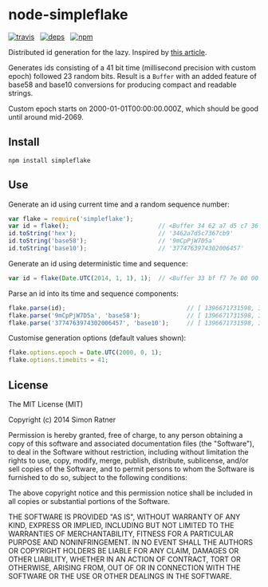 node-simpleflake
================

[![travis](http://img.shields.io/travis/simonratner/node-simpleflake.svg)](https://travis-ci.org/simonratner/node-simpleflake) &nbsp;
[![deps](http://david-dm.org/simonratner/node-simpleflake.svg)](https://david-dm.org/simonratner/node-simpleflake) &nbsp;
[![npm](http://img.shields.io/npm/v/simpleflake.svg)](https://www.npmjs.org/package/simpleflake)

Distributed id generation for the lazy. Inspired by [this article](http://engineering.custommade.com/simpleflake-distributed-id-generation-for-the-lazy/).

Generates ids consisting of a 41 bit time (millisecond precision with custom
epoch) followed 23 random bits. Result is a `Buffer` with an added feature
of base58 and base10 conversions for producing compact and readable strings.

Custom epoch starts on 2000-01-01T00:00:00.000Z, which should be good until
around mid-2069.

Install
-------
```
npm install simpleflake
```

Use
---
Generate an id using current time and a random sequence number:
```javascript
var flake = require('simpleflake');
var id = flake();                         // <Buffer 34 62 a7 d5 c7 36 7c b9>
id.toString('hex');                       // '3462a7d5c7367cb9'
id.toString('base58');                    // '9mCpPjW7D5a'
id.toString('base10');                    // '3774763974302006457'
```

Generate an id using deterministic time and sequence:
```javascript
var id = flake(Date.UTC(2014, 1, 1), 1);  // <Buffer 33 bf f7 7e 00 00 00 01>
```

Parse an id into its time and sequence components:
```javascript
flake.parse(id);                                  // [ 1396671731598, 3570873 ]
flake.parse('9mCpPjW7D5a', 'base58');             // [ 1396671731598, 3570873 ]
flake.parse('3774763974302006457', 'base10');     // [ 1396671731598, 3570873 ]
```

Customise generation options (default values shown):
```javascript
flake.options.epoch = Date.UTC(2000, 0, 1);
flake.options.timebits = 41;
```

License
-------

The MIT License (MIT)

Copyright (c) 2014 Simon Ratner

Permission is hereby granted, free of charge, to any person obtaining a copy
of this software and associated documentation files (the "Software"), to deal
in the Software without restriction, including without limitation the rights
to use, copy, modify, merge, publish, distribute, sublicense, and/or sell
copies of the Software, and to permit persons to whom the Software is
furnished to do so, subject to the following conditions:

The above copyright notice and this permission notice shall be included in all
copies or substantial portions of the Software.

THE SOFTWARE IS PROVIDED "AS IS", WITHOUT WARRANTY OF ANY KIND, EXPRESS OR
IMPLIED, INCLUDING BUT NOT LIMITED TO THE WARRANTIES OF MERCHANTABILITY,
FITNESS FOR A PARTICULAR PURPOSE AND NONINFRINGEMENT. IN NO EVENT SHALL THE
AUTHORS OR COPYRIGHT HOLDERS BE LIABLE FOR ANY CLAIM, DAMAGES OR OTHER
LIABILITY, WHETHER IN AN ACTION OF CONTRACT, TORT OR OTHERWISE, ARISING FROM,
OUT OF OR IN CONNECTION WITH THE SOFTWARE OR THE USE OR OTHER DEALINGS IN THE
SOFTWARE.
